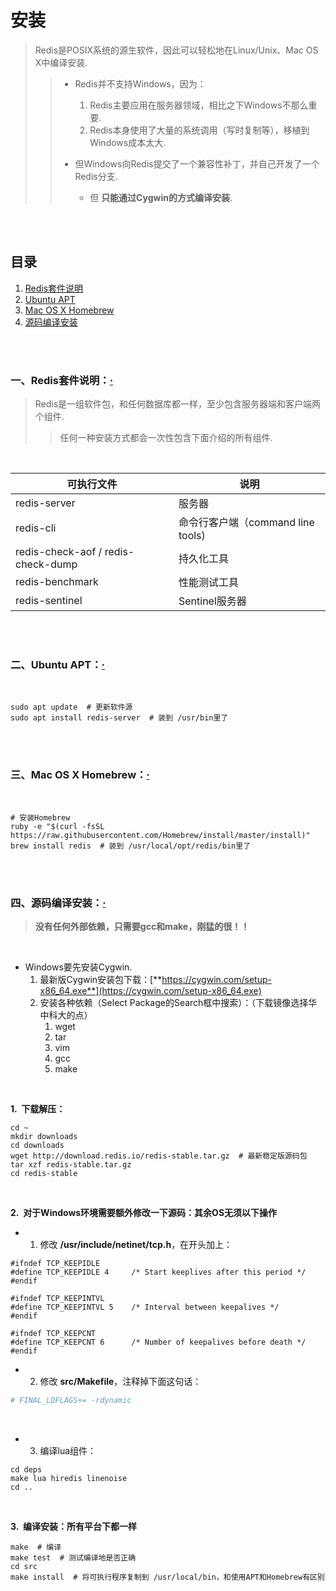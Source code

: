 # 安装
> Redis是POSIX系统的源生软件，因此可以轻松地在Linux/Unix、Mac OS X中编译安装.
>
>> - Redis并不支持Windows，因为：
>>    1. Redis主要应用在服务器领域，相比之下Windows不那么重要.
>>    2. Redis本身使用了大量的系统调用（写时复制等），移植到Windows成本太大.
>>
>> - 但Windows向Redis提交了一个兼容性补丁，并自己开发了一个Redis分支.
>>    - 但 **只能通过Cygwin的方式编译安装**.

<br><br>

## 目录

1. [Redis套件说明](#一redis套件说明)
2. [Ubuntu APT](#二ubuntu-apt)
3. [Mac OS X Homebrew](#三mac-os-x-homebrew)
4. [源码编译安装](#四源码编译安装)

<br><br>

### 一、Redis套件说明：[·](#目录)
> Redis是一组软件包，和任何数据库都一样，至少包含服务器端和客户端两个组件.
>
>> 任何一种安装方式都会一次性包含下面介绍的所有组件.

<br>

| 可执行文件 | 说明 |
| --- | --- |
| redis-server | 服务器 |
| redis-cli | 命令行客户端（command line tools) |
| redis-check-aof / redis-check-dump | 持久化工具 |
| redis-benchmark | 性能测试工具 |
| redis-sentinel | Sentinel服务器 |

<br><br>

### 二、Ubuntu APT：[·](#目录)

<br>

```Shell
sudo apt update  # 更新软件源
sudo apt install redis-server  # 装到 /usr/bin里了
```

<br><br>

### 三、Mac OS X Homebrew：[·](#目录)

<br>

```Shell
# 安装Homebrew
ruby -e "$(curl -fsSL https://raw.githubusercontent.com/Homebrew/install/master/install)"
brew install redis  # 装到 /usr/local/opt/redis/bin里了
```

<br><br>

### 四、源码编译安装：[·](#目录)
> **没有任何外部依赖，只需要gcc和make，刚猛的很！！**

<br>

- Windows要先安装Cygwin.
   1. 最新版Cygwin安装包下载：[**https://cygwin.com/setup-x86_64.exe**](https://cygwin.com/setup-x86_64.exe)
   2. 安装各种依赖（Select Package的Search框中搜索）：（下载镜像选择华中科大的点）
      1. wget
      2. tar
      3. vim
      4. gcc
      5. make

<br>

**1.&nbsp; 下载解压：**

```Shell
cd ~
mkdir downloads
cd downloads
wget http://download.redis.io/redis-stable.tar.gz  # 最新稳定版源码包
tar xzf redis-stable.tar.gz
cd redis-stable
```

<br>

**2.&nbsp; 对于Windows环境需要额外修改一下源码：其余OS无须以下操作**

- 1. 修改 **/usr/include/netinet/tcp.h**，在开头加上：

```
#ifndef TCP_KEEPIDLE
#define TCP_KEEPIDLE 4     /* Start keeplives after this period */
#endif

#ifndef TCP_KEEPINTVL
#define TCP_KEEPINTVL 5    /* Interval between keepalives */
#endif

#ifndef TCP_KEEPCNT
#define TCP_KEEPCNT 6      /* Number of keepalives before death */
#endif
```

- 2. 修改 **src/Makefile**，注释掉下面这句话：

```Makefile
# FINAL_LDFLAGS+= -rdynamic
```

<br>

- 3. 编译lua组件：

```Shell
cd deps
make lua hiredis linenoise
cd ..
```

<br>

**3.&nbsp; 编译安装：所有平台下都一样**

```Shell
make  # 编译
make test  # 测试编译地是否正确
cd src
make install  # 将可执行程序复制到 /usr/local/bin，和使用APT和Homebrew有区别
```
